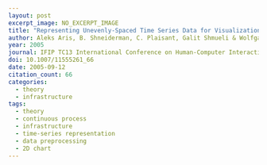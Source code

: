 ```yaml
---
layout: post
excerpt_image: NO_EXCERPT_IMAGE
title: "Representing Unevenly-Spaced Time Series Data for Visualization and Interactive Exploration"
author: Aleks Aris, B. Shneiderman, C. Plaisant, Galit Shmueli & Wolfgang Jank
year: 2005
journal: IFIP TC13 International Conference on Human-Computer Interaction
doi: 10.1007/11555261_66
date: 2005-09-12
citation_count: 66
categories:
  - theory
  - infrastructure
tags:
  - theory
  - continuous process
  - infrastructure
  - time-series representation
  - data preprocessing
  - 2D chart
---
```

